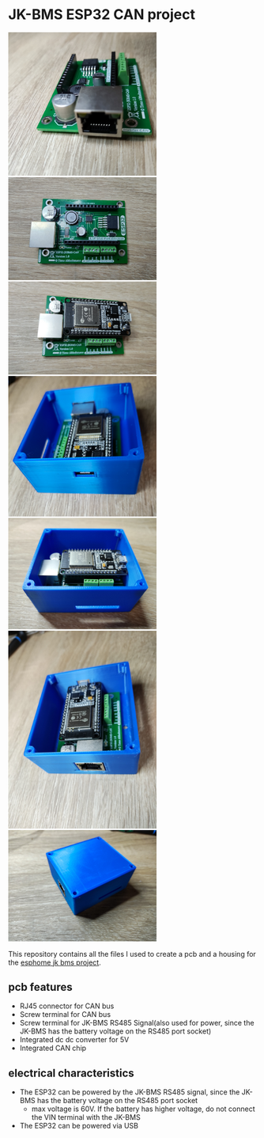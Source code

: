 # JK-BMS ESP32 CAN project

<img src="images/ESP32%20JK-BMS-7-500px.jpg" width="300" />
<img src="images/ESP32%20JK-BMS-6-500px.jpg" width="300" />
<img src="images/ESP32%20JK-BMS-5-500px.jpg" width="300" />
<img src="images/ESP32%20JK-BMS-2-500px.jpg" width="300" />
<img src="images/ESP32%20JK-BMS-3-500px.jpg" width="300" />
<img src="images/ESP32%20JK-BMS-4-500px.jpg" width="300" />
<img src="images/ESP32%20JK-BMS-500px.jpg" width="300" />

This repository contains all the files I used to create a pcb and a housing for the [esphome jk bms project](https://github.com/Uksa007/esphome-jk-bms-can).

## pcb features

- RJ45 connector for CAN bus
- Screw terminal for CAN bus
- Screw terminal for JK-BMS RS485 Signal(also used for power, since the JK-BMS has the battery voltage on the RS485 port socket)
- Integrated dc dc converter for 5V
- Integrated CAN chip

## electrical characteristics

- The ESP32 can be powered by the JK-BMS RS485 signal, since the JK-BMS has the battery voltage on the RS485 port socket
  - max voltage is 60V. If the battery has higher voltage, do not connect the VIN terminal with the JK-BMS
- The ESP32 can be powered via USB
